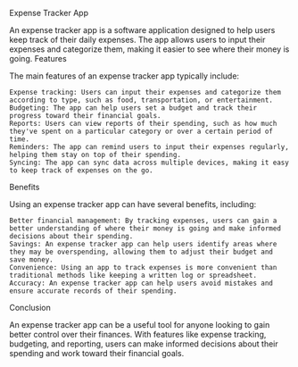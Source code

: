 Expense Tracker App

An expense tracker app is a software application designed to help users keep track of their daily expenses. The app allows users to input their expenses and categorize them, making it easier to see where their money is going.
Features

The main features of an expense tracker app typically include:

    Expense tracking: Users can input their expenses and categorize them according to type, such as food, transportation, or entertainment.
    Budgeting: The app can help users set a budget and track their progress toward their financial goals.
    Reports: Users can view reports of their spending, such as how much they've spent on a particular category or over a certain period of time.
    Reminders: The app can remind users to input their expenses regularly, helping them stay on top of their spending.
    Syncing: The app can sync data across multiple devices, making it easy to keep track of expenses on the go.

Benefits

Using an expense tracker app can have several benefits, including:

    Better financial management: By tracking expenses, users can gain a better understanding of where their money is going and make informed decisions about their spending.
    Savings: An expense tracker app can help users identify areas where they may be overspending, allowing them to adjust their budget and save money.
    Convenience: Using an app to track expenses is more convenient than traditional methods like keeping a written log or spreadsheet.
    Accuracy: An expense tracker app can help users avoid mistakes and ensure accurate records of their spending.

Conclusion

An expense tracker app can be a useful tool for anyone looking to gain better control over their finances. With features like expense tracking, budgeting, and reporting, users can make informed decisions about their spending and work toward their financial goals.
